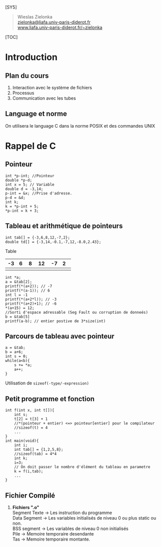 [SY5]


> Wieslas Zielonka<br>
> zielonka@liafa.univ-paris-diderot.fr<br>
> www.liafa.univ-paris-diderot.fr/~zielonka


[TOC]


# Introduction
## Plan du cours
1. Interaction avec le système de fichiers
1. Processus
1. Communication avec les tubes

## Language et norme
On utilisera le language C dans la norme POSIX et des commandes UNIX

# Rappel de C
## Pointeur


    int *p-int; //Pointeur
    double *p-d;
    int x = 5; // Variable
    double d = -3,14;
    p-int = &x; //Prise d'adresse.
    p-d = &d;
    int k;
    k = *p-int + 5;
    *p-int = k + 3;

## Tableau et arithmétique de pointeurs


    int tab[] = {-3,6,8,12,-7,2};
    double td[] = {-3,14,-0.1,-7,12,-8.0,2.43};


Table

-3  | 6 | 8 | 12 | -7 | 2  
----|---|---|----|----|--
|||||



    int *a;
    a = &tab[2];
    printf(*(a+2)); // -7
    printf(*(a-1)); // 6
    int l = -1
    printf(*(a+2*l)); // -3
    printf(*(a+2)+1); // -6
    *(a+15) = 12;
    //Sorti d'espace adressable (Seg Fault ou corruption de donneés)
    b = &tab[5]
    printf(a-b); // entier postive de 3*size(int)

## Parcours de tableau avec pointeur

    a = &tab;
    b = a+6;
    int s = 0;
    while(a<b){
        s += *a;
        a++;
    }

Utilisation de ```sizeof(-type/-expression)```

## Petit programme et fonction

    int f(int x, int t[]){
        int s;
        t[2] = t[3] + 1
        //*(pointeur + entier) <=> pointeur[entier] pour le compilateur
        //sizeof(t) = 4
        ...
    }
    int main(void){
        int i;
        int tab[] = {1,2,5,8};
        //sizeof(tab) = 4*4
        int k;
        i=3;
        // On doit passer le nombre d'élément du tableau en parametre
        k = f(i,tab);
        ...
    }


## Fichier Compilé
1. **Fichiers ".o"** </br>
Segment Texte -> Les instruction du programme </br>
Data Segment -> Les variables initialisés de niveau 0 ou plus static ou non.</br>
BSS segment -> Les variables de niveau 0 non initialisés </br>
Pile -> Memoire temporaire desendante</br>
Tas -> Memoire temporaire montante.</br>
